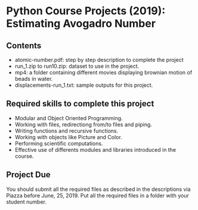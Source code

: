 # Python Course Projects (2019): Estimating Avogadro Number

## Contents
* atomic-number.pdf: step by step description to complete the project
* run_1.zip to run10.zip: dataset to use in the project.
* mp4: a folder containing different movies displaying brownian motion of beads in water.
* displacements-run_1.txt: sample outputs for this project.

## Required skills to complete this project
* Modular and Object Oriented Programming.
* Working with files, redirectiong from/to files and piping.
* Writing functions and recursive functions.
* Working with objects like Picture and Color.
* Performing scientific computations.
* Effective use of differents modules and libraries introduced in the course.

## Project Due
You should submit all the required files as described in the descriptions via Piazza before June, 25, 2019. Put all the required files in a folder with your student number.

